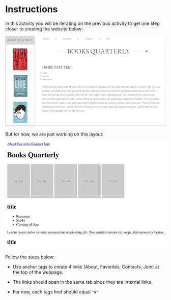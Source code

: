# Instructions

In this activity you will be iterating on the previous activity to get one step closer to creating the website below:

![final](images/final.png)

But for now, we are just working on this layout:

![links](images/links.png)

Follow the steps below:

* Use anchor tags to create 4 links (About, Favorites, Contacts, Join) at the top of the webpage.

* The links should open in the same tab since they are internal links. 

* For now, each tags href should equal `"#"`
